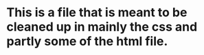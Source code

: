 # This is a file that is meant to be cleaned up in mainly the css and partly some of the html file. 
